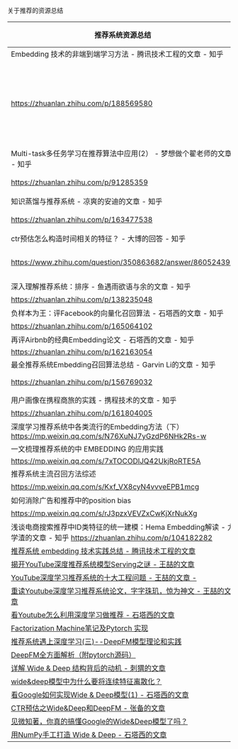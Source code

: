 关于推荐的资源总结

|   推荐系统资源总结   |   主体内容   |   进度   |
| ---- | ---- | ---- |
| Embedding 技术的非端到端学习方法 - 腾讯技术工程的文章 - 知乎
https://zhuanlan.zhihu.com/p/188569580     |  本文主要介绍 Embedding 技术的非端到端学习方法在应用宝推荐场景的应用实践。    |  no    |
|  Multi-task多任务学习在推荐算法中应用(2） - 梦想做个翟老师的文章 - 知乎
https://zhuanlan.zhihu.com/p/91285359    |   多任务学习在推荐系统   |    no  |
|知识蒸馏与推荐系统 - 凉爽的安迪的文章 - 知乎
https://zhuanlan.zhihu.com/p/163477538|  知识蒸馏推荐系统|no|
|ctr预估怎么构造时间相关的特征？ - 大博的回答 - 知乎
https://www.zhihu.com/question/350863682/answer/860524396|  特征工程| 还没看|
|深入理解推荐系统：排序 - 鱼遇雨欲语与余的文章 - 知乎
https://zhuanlan.zhihu.com/p/138235048|  排序|no|
|负样本为王：评Facebook的向量化召回算法 - 石塔西的文章 - 知乎
https://zhuanlan.zhihu.com/p/165064102|  很好|no|
|再评Airbnb的经典Embedding论文 - 石塔西的文章 - 知乎
https://zhuanlan.zhihu.com/p/162163054| | |
|最全推荐系统Embedding召回算法总结 - Garvin Li的文章 - 知乎
https://zhuanlan.zhihu.com/p/156769032|  召回emebdding||
|用户画像在携程商旅的实践 - 携程技术的文章 - 知乎
https://zhuanlan.zhihu.com/p/161804005|  用户画像||
|深度学习推荐系统中各类流行的Embedding方法（下）https://mp.weixin.qq.com/s/N76XuNJ7yGzdP6NHk2Rs-w| embedding| no|
|一文梳理推荐系统的中 EMBEDDING 的应用实践
https://mp.weixin.qq.com/s/7xTOCODlJQ42UkjRoRTE5A| embedding| no|
|推荐系统主流召回方法综述
https://mp.weixin.qq.com/s/Kxf_VX8cyN4vvveEPB1mcg| 召回|no|
|如何消除广告和推荐中的position bias
https://mp.weixin.qq.com/s/rJ3pzxVEVZxCwKjXrNukXg| 广告bias||
|浅谈电商搜索推荐中ID类特征的统一建模：Hema Embedding解读 - 力学渣的文章 - 知乎 https://zhuanlan.zhihu.com/p/104182282|  广告建模| no|
| [推荐系统 embedding 技术实践总结 - 腾讯技术工程的文章](https://zhuanlan.zhihu.com/p/143763320) |      |
| [揭开YouTube深度推荐系统模型Serving之谜 - 王喆的文章](https://zhuanlan.zhihu.com/p/61827629) |      |
| [YouTube深度学习推荐系统的十大工程问题 - 王喆的文章 -](https://zhuanlan.zhihu.com/p/52504407) |      |
| [重读Youtube深度学习推荐系统论文，字字珠玑，惊为神文 - 王喆的文章](https://zhuanlan.zhihu.com/p/52169807) |      |
| [看Youtube怎么利用深度学习做推荐 - 石塔西的文章](https://zhuanlan.zhihu.com/p/46247835) |      |
| [Factorization Machine笔记及Pytorch 实现](http://shomy.top/2018/12/31/factorization-machine/) |      |
| [推荐系统遇上深度学习(三)--DeepFM模型理论和实践](https://www.jianshu.com/p/6f1c2643d31b) |      |
| [DeepFM全方面解析（附pytorch源码）](https://zhuanlan.zhihu.com/p/84526966) |      |
| [详解 Wide & Deep 结构背后的动机 - 刺猬的文章](https://zhuanlan.zhihu.com/p/53361519) |      |
| [wide&deep模型中为什么要将连续特征离散化？](https://www.zhihu.com/question/264015592) |      |
| [看Google如何实现Wide & Deep模型(1) - 石塔西的文章](https://zhuanlan.zhihu.com/p/47293765) |      |
| [CTR预估之Wide&Deep和DeepFM - 张备的文章](https://zhuanlan.zhihu.com/p/66928413) |      |
| [见微知著，你真的搞懂Google的Wide&Deep模型了吗？](https://zhuanlan.zhihu.com/p/142958834) |      |
| [用NumPy手工打造 Wide & Deep - 石塔西的文章](https://zhuanlan.zhihu.com/p/53110408) |      |
